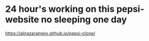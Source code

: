 # 24 hour's working on this pepsi-website no sleeping one day
https://alirazaramejo.github.io/pepsi-clone/
